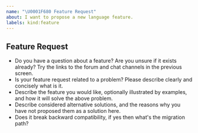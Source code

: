 ```yaml
---
name: "\U0001F680 Feature Request"
about: I want to propose a new language feature.
labels: kind:feature
---
```


## Feature Request

- Do you have a question about a feature? Are you unsure if it exists already? Try the links to the forum and chat channels in the previous screen.
- Is your feature request related to a problem? Please describe clearly and concisely what is it.
- Describe the feature you would like, optionally illustrated by examples, and how it will solve the above problem.
- Describe considered alternative solutions, and the reasons why you have not proposed them as a solution here.
- Does it break backward compatibility, if yes then what's the migration path?

